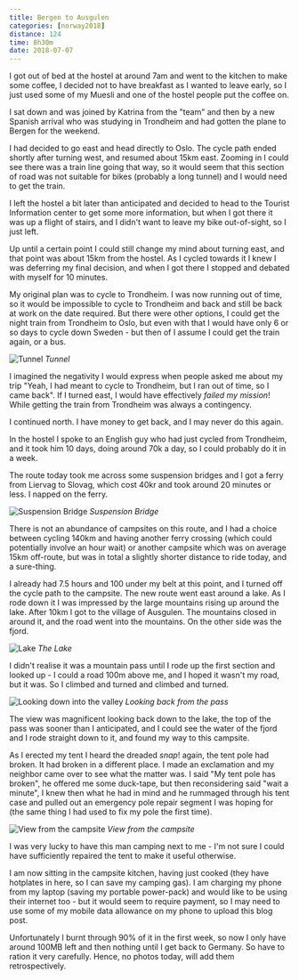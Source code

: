```yaml
---
title: Bergen to Ausgulen
categories: [norway2018]
distance: 124
time: 8h30m
date: 2018-07-07
---
```



I got out of bed at the hostel at around 7am and went to the kitchen to make
some coffee, I decided not to have breakfast as I wanted to leave early, so I
just used some of my Muesli and one of the hostel people put the coffee on.

I sat down and was joined by Katrina from the "team" and then by a new
Spanish arrival who was studying in Trondheim and had gotten the plane to
Bergen for the weekend.

I had decided to go east and head directly to Oslo. The cycle path ended
shortly after turning west, and resumed about 15km east. Zooming in I could
see there was a train line going that way, so it would seem that this section
of road was not suitable for bikes (probably a long tunnel) and I would need
to get the train.

I left the hostel a bit later than anticipated and decided to head to the
Tourist Information center to get some more information, but when I got there
it was up a flight of stairs, and I didn't want to leave my bike out-of-sight,
so I just left.

Up until a certain point I could still change my mind about turning east, and
that point was about 15km from the hostel. As I cycled towards it I knew I was
deferring my final decision, and when I got there I stopped and debated with
myself for 10 minutes.

My original plan was to cycle to Trondheim. I was now running out of time, so
it would be impossible to cycle to Trondheim and back and still be back at
work on the date required. But there were other options, I could get the night
train from Trondheim to Oslo, but even with that I would have only 6 or so
days to cycle down Sweden - but then of I assume I could get the train again,
or a bus.

![Tunnel](/images/norway/2018-07-07/IMG_20180707_180830.jpg)
*Tunnel*

I imagined the negativity I would express when people asked me about my trip
"Yeah, I had meant to cycle to Trondheim, but I ran out of time, so I came
back". If I turned east, I would have effectively *failed my mission*! While
getting the train from Trondheim was always a contingency.

I continued north. I have money to get back, and I may never do this again.

In the hostel I spoke to an English guy who had just cycled from Trondheim,
and it took him 10 days, doing around 70k a day, so I could probably do it in
a week.

The route today took me across some suspension bridges and I got a ferry from
Liervag to Slovag, which cost 40kr and took around 20 minutes or less. I
napped on the ferry.

![Suspension Bridge](/images/norway/2018-07-07/IMG_20180707_111528.jpg)
*Suspension Bridge*

There is not an abundance of campsites on this route, and I had a choice
between cycling 140km and having another ferry crossing (which could
potentially involve an hour wait) or another campsite which was on average
15km off-route, but was in total a slightly shorter distance to ride today,
and a sure-thing.

I already had 7.5 hours and 100 under my belt at this point, and I turned
off the cycle path to the campsite. The new route went east around a lake. As
I rode down it I was impressed by the large mountains rising up around the
lake. After 10km I got to the village of Ausgulen. The mountains closed in
around it, and the road went into the mountains. On the other side was the
fjord.

![Lake](/images/norway/2018-07-07/IMG_20180707_183622.jpg)
*The Lake*

I didn't realise it was a mountain pass until I rode up the first section and
looked up - I could a road 100m above me, and I hoped it wasn't my road, but
it was. So I climbed and turned and climbed and turned.

![Looking down into the valley](/images/norway/2018-07-07/IMG_20180707_193823.jpg)
*Looking back from the pass*

The view was magnificent looking back down to the lake, the top of the pass
was sooner than I anticipated, and I could see the water of the fjord and I
rode straight down to it, and found my way to this campsite.

As I erected my tent I heard the dreaded *snap*! again, the tent pole had
broken. It had broken in a different place. I made an exclamation and my
neighbor came over to see what the matter was. I said "My tent pole has
broken", he offered me some duck-tape, but then reconsidering said "wait a
minute", I knew then what he had in mind and he rummaged through his tent case
and pulled out an emergency pole repair segment I was hoping for (the same
thing I had used to fix my pole the first time).

![View from the campsite](/images/norway/2018-07-07/IMG_20180707_221118.jpg)
*View from the campsite*

I was very lucky to have this man camping next to me - I'm not sure I could
have sufficiently repaired the tent to make it useful otherwise.

I am now sitting in the campsite kitchen, having just cooked (they have
hotplates in here, so I can save my camping gas). I am charging my phone from
my laptop (saving my portable power-pack) and would like to be using their
internet too - but it would seem to require payment, so I may need to use some
of my mobile data allowance on my phone to upload this blog post.

Unfortunately I burnt through 90% of it in the first week, so now I only have
around 100MB left and then nothing until I get back to Germany. So have to
ration it very carefully. Hence, no photos today, will add them
retrospectively.
